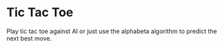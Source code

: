 # Tic Tac Toe
Play tic tac toe against AI or just use the alphabeta algorithm to predict the next best move.
